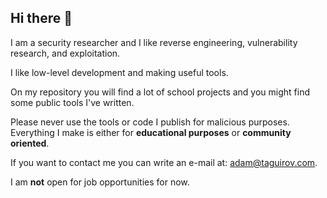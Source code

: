 ## Hi there 👋

I am a security researcher and I like reverse engineering, vulnerability research, and exploitation.

I like low-level development and making useful tools.

On my repository you will find a lot of school projects and you might find some public tools I've written.

Please never use the tools or code I publish for malicious purposes. Everything I make is either for **educational purposes** or **community oriented**.

If you want to contact me you can write an e-mail at: adam@taguirov.com.

I am **not** open for job opportunities for now.
